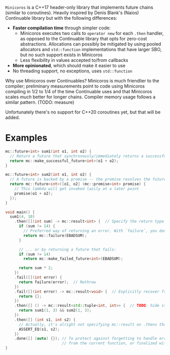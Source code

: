 `Minicoros` is a C++17 header-only library that implements future chains (similar to coroutines). Heavily inspired by Denis Blank's (Naios) Continuable library but with the following differences:
* __Faster compilation time__ through simpler code:
  * Minicoros executes two calls to `operator new` for each `.then` handler, as opposed to the Continuable library that opts for zero-cost abstractions. Allocations can possibly be mitigated by using pooled allocators and `std::function` implementations that have larger SBO,
  but no such support exists in Minicoros
  * Less flexibility in values accepted to/from callbacks
* __More opinionated__, which should make it easier to use
* No threading support, no exceptions, uses `std::function`

Why use Minicoros over Continuables? Minicoros is much friendlier to the compiler; preliminary measurements point to code using Minicoros compiling in 1/2 to 1/4 of the time Continuable uses and that Minicoros scales _much_ better for longer chains. Compiler memory usage follows a similar pattern. (TODO: measure)

Unfortunately there's no support for C++20 coroutines yet, but that will be added.

Examples
========
```cpp
mc::future<int> sum1(int o1, int o2) {
  // Return a future that synchronously/immediately returns a successful value
  return mc::make_successful_future<int>(o1 + o2);
}

mc::future<int> sum2(int o1, int o2) {
  // A future is backed by a promise -- the promise resolves the future
  return mc::future<int>([o1, o2] (mc::promise<int> promise) {
    // This lambda will get invoked lazily at a later point
    promise(o1 + o2);
  });
}

void main() {
  sum1(4, 10)
    .then([](int sum) -> mc::result<int> {  // Specify the return type
      if (sum != 14) {
        // Preferred way of returning an error. With `failure`, you don't have to re-type the return type
        return mc::failure(EBADSUM);
      }

      // ... or by returning a future that fails:
      if (sum != 14)
        return mc::make_failed_future<int>(EBADSUM);

      return sum * 2;
    })
    .fail([](int error) {
      return failure(error);  // Rethrow
    })
    .fail([](int error) -> mc::result<void> {  // Explicitly recover from the error
      return {};
    })
    .then([] () -> mc::result<std::tuple<int, int>> {  // TODO: hide std::tuple; mc::result<T1, T2, ...>
      return sum1(1, 3) && sum2(1, 3);
    })
    .then([] (int s1, int s2) {
      // Actually, it's alright not specifying mc::result on .thens that return void
      ASSERT_EQ(s1, s2);
    })
    .done([] (auto) {}); // To protect against forgetting to handle errors, a chain either needs to be returned
                         // from the current function, or finalized with `done` 
}
```
